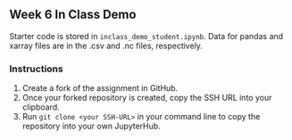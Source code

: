 ## Week 6 In Class Demo
Starter code is stored in `inclass_demo_student.ipynb`. Data for pandas and xarray files are in the .csv and .nc files, respectively.

### Instructions
1) Create a fork of the assignment in GitHub.
2) Once your forked repository is created, copy the SSH URL into your clipboard.
3) Run `git clone <your SSH-URL>` in your command line to copy the repository into your own JupyterHub. 
